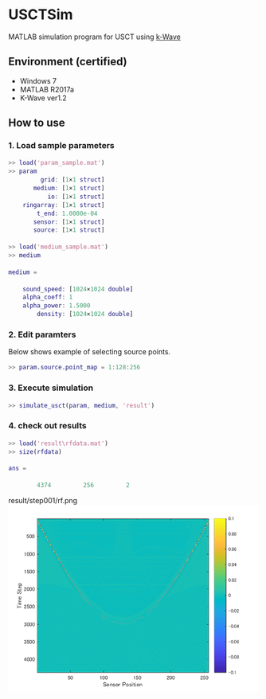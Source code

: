 # USCTSim

MATLAB simulation program for USCT using [k-Wave](http://www.k-wave.org/, "k-Wave")

## Environment (certified)

* Windows 7
* MATLAB R2017a
* K-Wave ver1.2

## How to use

### 1. Load sample parameters

```matlab
>> load('param_sample.mat')
>> param
         grid: [1×1 struct]
       medium: [1×1 struct]
           io: [1×1 struct]
    ringarray: [1×1 struct]
        t_end: 1.0000e-04
       sensor: [1×1 struct]
       source: [1×1 struct]

>> load('medium_sample.mat')
>> medium

medium =

    sound_speed: [1024×1024 double]
    alpha_coeff: 1
    alpha_power: 1.5000
        density: [1024×1024 double]

```

### 2. Edit paramters

Below shows example of selecting source points.

```matlab
>> param.source.point_map = 1:128:256
```

### 3. Execute simulation

```matlab
>> simulate_usct(param, medium, 'result')
```

### 4. check out results

```matlab
>> load('result\rfdata.mat')
>> size(rfdata)

ans =

        4374         256         2
```

result/step001/rf.png
![sample](doc/rf_sample.png "sample")
